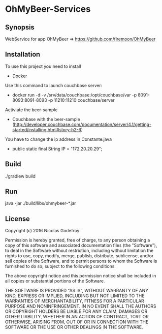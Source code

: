 # OhMyBeer-Services

## Synopsis

WebService for app OhMyBeer => https://github.com/firemoon/OhMyBeer

## Installation

To use this project you need to install

- Docker

Use this command to launch couchbase server:

- docker run -d -v /srv/data/couchbase:/opt/couchbase/var -p 8091-8093:8091-8093 -p 11210:11210 couchbase/server

Activiate the beer-sample

- Couchbase with the beer-sample (http://developer.couchbase.com/documentation/server/4.1/getting-started/installing.html#story-h2-6)

You have to change the ip address in Constante.java

- public static final String IP = "172.20.20.29";

## Build

./gradlew build

## Run

java -jar ./build/libs/ohmybeer-*.jar

## License

Copyright (c) 2016 Nicolas Godefroy

Permission is hereby granted, free of charge, to any person obtaining a copy of this software and associated documentation files (the "Software"), to deal in the Software without restriction, including without limitation the rights to use, copy, modify, merge, publish, distribute, sublicense, and/or sell copies of the Software, and to permit persons to whom the Software is furnished to do so, subject to the following conditions:

The above copyright notice and this permission notice shall be included in all copies or substantial portions of the Software.

THE SOFTWARE IS PROVIDED "AS IS", WITHOUT WARRANTY OF ANY KIND, EXPRESS OR IMPLIED, INCLUDING BUT NOT LIMITED TO THE WARRANTIES OF MERCHANTABILITY, FITNESS FOR A PARTICULAR PURPOSE AND NONINFRINGEMENT. IN NO EVENT SHALL THE AUTHORS OR COPYRIGHT HOLDERS BE LIABLE FOR ANY CLAIM, DAMAGES OR OTHER LIABILITY, WHETHER IN AN ACTION OF CONTRACT, TORT OR OTHERWISE, ARISING FROM, OUT OF OR IN CONNECTION WITH THE SOFTWARE OR THE USE OR OTHER DEALINGS IN THE SOFTWARE.